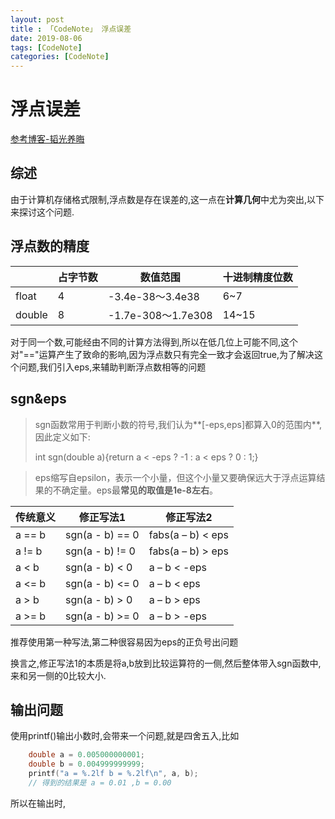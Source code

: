 ```yaml
---
layout: post
title : 「CodeNote」 浮点误差
date: 2019-08-06
tags: [CodeNote]
categories: [CodeNote]
---
```

# 浮点误差

[参考博客-韬光养晦](https://blog.csdn.net/qq_41289920/article/details/81094987)



## 综述

由于计算机存储格式限制,浮点数是存在误差的,这一点在**计算几何**中尤为突出,以下来探讨这个问题.

## 浮点数的精度

|        | 占字节数 | 数值范围           | 十进制精度位数 |
| ------ | -------- | ------------------ | -------------- |
| float  | 4        | -3.4e-38～3.4e38   | 6~7            |
| double | 8        | -1.7e-308～1.7e308 | 14~15          |

对于同一个数,可能经由不同的计算方法得到,所以在低几位上可能不同,这个对"=="运算产生了致命的影响,因为浮点数只有完全一致才会返回true,为了解决这个问题,我们引入eps,来辅助判断浮点数相等的问题

## sgn&eps

> sgn函数常用于判断小数的符号,我们认为**[-eps,eps]都算入0的范围内**,因此定义如下:
>
> int sgn(double a){return a < -eps ? -1 : a < eps ? 0 : 1;}

> eps缩写自epsilon，表示一个小量，但这个小量又要确保远大于浮点运算结果的不确定量。eps最**常见的取值是1e-8左右**。

| 传统意义 | 修正写法1       | 修正写法2         |
| -------- | --------------- | ----------------- |
| a == b   | sgn(a - b) == 0 | fabs(a – b) < eps |
| a != b   | sgn(a - b) != 0 | fabs(a – b) > eps |
| a < b    | sgn(a - b) < 0  | a – b < -eps      |
| a <= b   | sgn(a - b) <= 0 | a – b < eps       |
| a > b    | sgn(a - b) > 0  | a – b > eps       |
| a >= b   | sgn(a - b) >= 0 | a – b > -eps      |

推荐使用第一种写法,第二种很容易因为eps的正负号出问题

换言之,修正写法1的本质是将a,b放到比较运算符的一侧,然后整体带入sgn函数中,来和另一侧的0比较大小.

## 输出问题

使用printf()输出小数时,会带来一个问题,就是四舍五入,比如

```c
    double a = 0.005000000001;
    double b = 0.004999999999;
    printf("a = %.2lf b = %.2lf\n", a, b);
	// 得到的结果是 a = 0.01 ,b = 0.00
```

所以在输出时,

